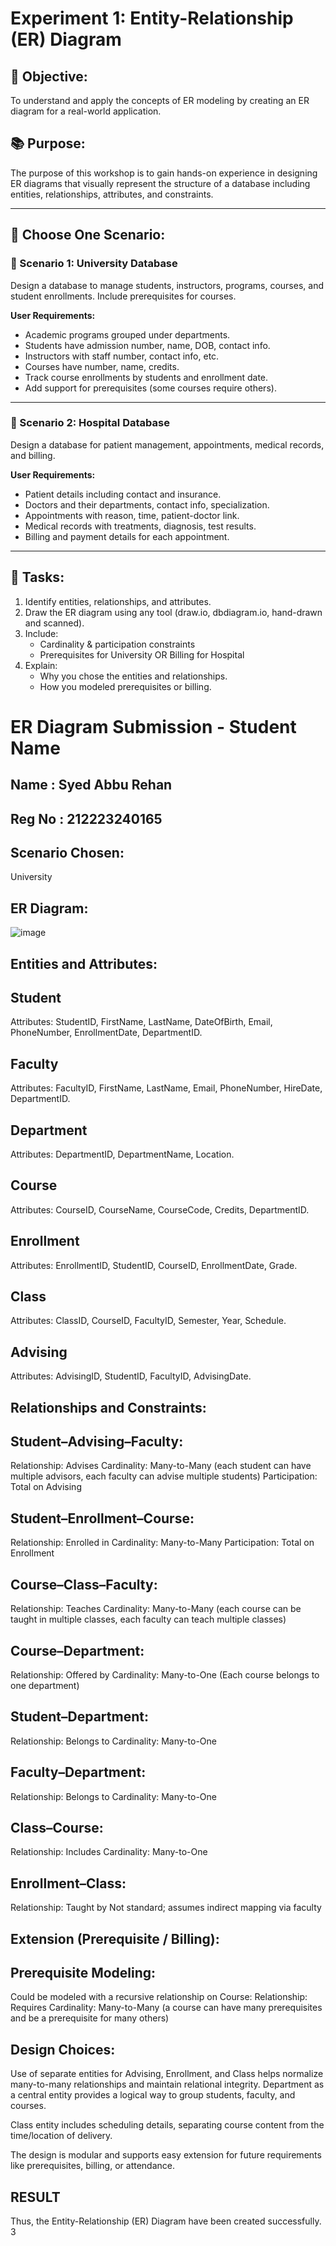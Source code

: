 # Experiment 1: Entity-Relationship (ER) Diagram

## 🎯 Objective:
To understand and apply the concepts of ER modeling by creating an ER diagram for a real-world application.

## 📚 Purpose:
The purpose of this workshop is to gain hands-on experience in designing ER diagrams that visually represent the structure of a database including entities, relationships, attributes, and constraints.

---

## 🧪 Choose One Scenario:

### 🔹 Scenario 1: University Database
Design a database to manage students, instructors, programs, courses, and student enrollments. Include prerequisites for courses.

**User Requirements:**
- Academic programs grouped under departments.
- Students have admission number, name, DOB, contact info.
- Instructors with staff number, contact info, etc.
- Courses have number, name, credits.
- Track course enrollments by students and enrollment date.
- Add support for prerequisites (some courses require others).

---

### 🔹 Scenario 2: Hospital Database
Design a database for patient management, appointments, medical records, and billing.

**User Requirements:**
- Patient details including contact and insurance.
- Doctors and their departments, contact info, specialization.
- Appointments with reason, time, patient-doctor link.
- Medical records with treatments, diagnosis, test results.
- Billing and payment details for each appointment.

---

## 📝 Tasks:
1. Identify entities, relationships, and attributes.
2. Draw the ER diagram using any tool (draw.io, dbdiagram.io, hand-drawn and scanned).
3. Include:
   - Cardinality & participation constraints
   - Prerequisites for University OR Billing for Hospital
4. Explain:
   - Why you chose the entities and relationships.
   - How you modeled prerequisites or billing.

# ER Diagram Submission - Student Name
## Name : Syed Abbu Rehan
## Reg No : 212223240165
## Scenario Chosen:
University

## ER Diagram:
![image](https://github.com/user-attachments/assets/f19ca1fb-376f-49d6-8440-5f07eb001c2f)

## Entities and Attributes:
## Student

Attributes: StudentID, FirstName, LastName, DateOfBirth, Email, PhoneNumber, EnrollmentDate, DepartmentID.
## Faculty

Attributes: FacultyID, FirstName, LastName, Email, PhoneNumber, HireDate, DepartmentID.
## Department

Attributes: DepartmentID, DepartmentName, Location.
## Course

Attributes: CourseID, CourseName, CourseCode, Credits, DepartmentID.
## Enrollment

Attributes: EnrollmentID, StudentID, CourseID, EnrollmentDate, Grade.
## Class

Attributes: ClassID, CourseID, FacultyID, Semester, Year, Schedule.
## Advising

Attributes: AdvisingID, StudentID, FacultyID, AdvisingDate.

## Relationships and Constraints:

## Student–Advising–Faculty:
Relationship: Advises Cardinality: Many-to-Many (each student can have multiple advisors, each faculty can advise multiple students) Participation: Total on Advising
## Student–Enrollment–Course:
Relationship: Enrolled in Cardinality: Many-to-Many Participation: Total on Enrollment

## Course–Class–Faculty:
Relationship: Teaches Cardinality: Many-to-Many (each course can be taught in multiple classes, each faculty can teach multiple classes)

## Course–Department:
Relationship: Offered by Cardinality: Many-to-One (Each course belongs to one department)

## Student–Department:
Relationship: Belongs to Cardinality: Many-to-One

## Faculty–Department:
Relationship: Belongs to Cardinality: Many-to-One

## Class–Course:
Relationship: Includes Cardinality: Many-to-One

## Enrollment–Class:
Relationship: Taught by Not standard; assumes indirect mapping via faculty
## Extension (Prerequisite / Billing):
## Prerequisite Modeling:
Could be modeled with a recursive relationship on Course: Relationship: Requires Cardinality: Many-to-Many (a course can have many prerequisites and be a prerequisite for many others)

## Design Choices:
Use of separate entities for Advising, Enrollment, and Class helps normalize many-to-many relationships and maintain relational integrity. Department as a central entity provides a logical way to group students, faculty, and courses.

Class entity includes scheduling details, separating course content from the time/location of delivery.

The design is modular and supports easy extension for future requirements like prerequisites, billing, or attendance.

## RESULT
Thus, the Entity-Relationship (ER) Diagram have been created successfully.
3
